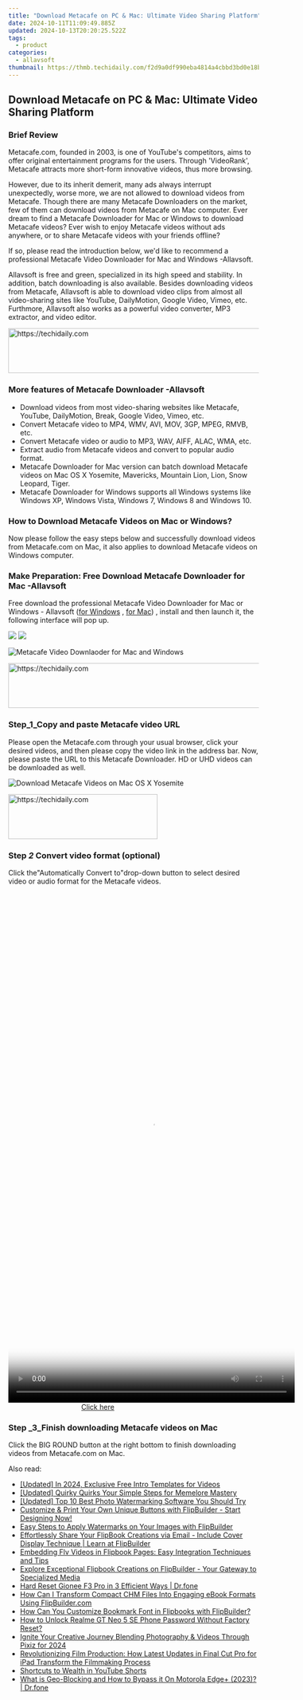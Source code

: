 ```yaml
---
title: "Download Metacafe on PC & Mac: Ultimate Video Sharing Platform"
date: 2024-10-11T11:09:49.885Z
updated: 2024-10-13T20:20:25.522Z
tags:
  - product
categories:
  - allavsoft
thumbnail: https://thmb.techidaily.com/f2d9a0df990eba4814a4cbbd3bd0e18b69c14ac68946c8a64a7d7c631b9a2a8c.jpg
---
```


## Download Metacafe on PC & Mac: Ultimate Video Sharing Platform

### Brief Review

Metacafe.com, founded in 2003, is one of YouTube's competitors, aims to offer original entertainment programs for the users. Through 'VideoRank', Metacafe attracts more short-form innovative videos, thus more browsing.

However, due to its inherit demerit, many ads always interrupt unexpectedly, worse more, we are not allowed to download videos from Metacafe. Though there are many Metacafe Downloaders on the market, few of them can download videos from Metacafe on Mac computer. Ever dream to find a Metacafe Downloader for Mac or Windows to download Metacafe videos? Ever wish to enjoy Metacafe videos without ads anywhere, or to share Metacafe videos with your friends offline?

If so, please read the introduction below, we'd like to recommend a professional Metacafe Video Downloader for Mac and Windows -Allavsoft.

Allavsoft is free and green, specialized in its high speed and stability. In addition, batch downloading is also available. Besides downloading videos from Metacafe, Allavsoft is able to download video clips from almost all video-sharing sites like YouTube, DailyMotion, Google Video, Vimeo, etc. Furthmore, Allavsoft also works as a powerful video converter, MP3 extractor, and video editor.

<!-- affiliate ads begin -->
<a href="https://appsumo.8odi.net/c/5597632/2049383/7443" target="_top" id="2049383">
  <img src="//a.impactradius-go.com/display-ad/7443-2049383" border="0" alt="https://techidaily.com" width="728" height="90"/>
</a>
<img height="0" width="0" src="https://appsumo.8odi.net/i/5597632/2049383/7443" style="position:absolute;visibility:hidden;" border="0" />
<!-- affiliate ads end -->

### More features of Metacafe Downloader -Allavsoft

* Download videos from most video-sharing websites like Metacafe, YouTube, DailyMotion, Break, Google Video, Vimeo, etc.
* Convert Metacafe video to MP4, WMV, AVI, MOV, 3GP, MPEG, RMVB, etc.
* Convert Metacafe video or audio to MP3, WAV, AIFF, ALAC, WMA, etc.
* Extract audio from Metacafe videos and convert to popular audio format.
* Metacafe Downloader for Mac version can batch download Metacafe videos on Mac OS X Yosemite, Mavericks, Mountain Lion, Lion, Snow Leopard, Tiger.
* Metacafe Downloader for Windows supports all Windows systems like Windows XP, Windows Vista, Windows 7, Windows 8 and Windows 10.

### How to Download Metacafe Videos on Mac or Windows?

Now please follow the easy steps below and successfully download videos from Metacafe.com on Mac, it also applies to download Metacafe videos on Windows computer.

### Make Preparation: Free Download Metacafe Downloader for Mac -Allavsoft

Free download the professional Metacafe Video Downloader for Mac or Windows - Allavsoft ([for Windows](https://tools.techidaily.com/allavsoft/products/) , [for Mac](https://tools.techidaily.com/allavsoft/products/)) , install and then launch it, the following interface will pop up.

[![](https://www.allavsoft.com/how-to/../images/how-to/free-download-win.jpg)](https://tools.techidaily.com/allavsoft/products/) [![](https://www.allavsoft.com/how-to/../images/how-to/free-download-mac.jpg)](https://tools.techidaily.com/allavsoft/products/)

![Metacafe Video Downlaoder for Mac and Windows](https://www.allavsoft.com/how-to/../images/allavsoft-mac/screen-shot-600.jpg)

<!-- affiliate ads begin -->
<a href="https://unicoeye.pxf.io/c/5597632/2134490/18498" target="_top" id="2134490">
  <img src="//a.impactradius-go.com/display-ad/18498-2134490" border="0" alt="https://techidaily.com" width="728" height="90"/>
</a>
<img height="0" width="0" src="https://unicoeye.pxf.io/i/5597632/2134490/18498" style="position:absolute;visibility:hidden;" border="0" />
<!-- affiliate ads end -->

### Step_1_Copy and paste Metacafe video URL

Please open the Metacafe.com through your usual browser, click your desired videos, and then please copy the video link in the address bar. Now, please paste the URL to this Metacafe Downloader. HD or UHD videos can be downloaded as well.

![Download Metacafe Videos on Mac OS X Yosemite](https://www.allavsoft.com/how-to/../images/how-to/metacafe-downloader-for-mac-windows/download-metacafe-video-on-mac.jpg)

<!-- affiliate ads begin -->
<a href="https://laganoo.pxf.io/c/5597632/1484951/16446" target="_top" id="1484951">
  <img src="//a.impactradius-go.com/display-ad/16446-1484951" border="0" alt="https://techidaily.com" width="300" height="90"/>
</a>
<img height="0" width="0" src="https://laganoo.pxf.io/i/5597632/1484951/16446" style="position:absolute;visibility:hidden;" border="0" />
<!-- affiliate ads end -->

### Step _2_ Convert video format (optional)

Click the"Automatically Convert to"drop-down button to select desired video or audio format for the Metacafe videos.

<!-- affiliate ads begin -->
<span id="2127886">
					<video width="576" height="1024" style="cursor:pointer"
           poster="//a.impactradius-go.com/display-clicktoplayimage/2127886.png"
           onclick="if(!this.playClicked){this.play();this.setAttribute('controls',true);this.playClicked=true;}">
	   <source src="//a.impactradius-go.com/display-ad/18498-2127886">
	   <img src="//a.impactradius-go.com/display-clicktoplayimage/2127886.png" style="border: none; height: 100%; width: 100%; object-fit: contain">
	</video>
	<div style="width:360px;text-align:center"><a href="javascript:window.open(decodeURIComponent('https%3A%2F%2Funicoeye.pxf.io%2Fc%2F5597632%2F2127886%2F18498'), '_blank');void(0);">Click here</a></div>
</span>
<img height="0" width="0" src="https://imp.pxf.io/i/5597632/2127886/18498" style="position:absolute;visibility:hidden;" border="0" />
<!-- affiliate ads end -->

### Step _3_Finish downloading Metacafe videos on Mac

Click the BIG ROUND button at the right bottom to finish downloading videos from Metacafe.com on Mac.

<ins class="adsbygoogle"
     style="display:block"
     data-ad-format="autorelaxed"
     data-ad-client="ca-pub-7571918770474297"
     data-ad-slot="1223367746"></ins>

<ins class="adsbygoogle"
     style="display:block"
     data-ad-client="ca-pub-7571918770474297"
     data-ad-slot="8358498916"
     data-ad-format="auto"
     data-full-width-responsive="true"></ins>

<span class="atpl-alsoreadstyle">Also read:</span>
<div><ul>
<li><a href="https://fox-access.techidaily.com/updated-in-2024-exclusive-free-intro-templates-for-videos/"><u>[Updated] In 2024, Exclusive Free Intro Templates for Videos</u></a></li>
<li><a href="https://extra-approaches.techidaily.com/updated-quirky-quirks-your-simple-steps-for-memelore-mastery/"><u>[Updated] Quirky Quirks Your Simple Steps for Memelore Mastery</u></a></li>
<li><a href="https://extra-tips.techidaily.com/updated-top-10-best-photo-watermarking-software-you-should-try/"><u>[Updated] Top 10 Best Photo Watermarking Software You Should Try</u></a></li>
<li><a href="https://win-lab.techidaily.com/customize-and-print-your-own-unique-buttons-with-flipbuilder-start-designing-now/"><u>Customize & Print Your Own Unique Buttons with FlipBuilder - Start Designing Now!</u></a></li>
<li><a href="https://win-lab.techidaily.com/easy-steps-to-apply-watermarks-on-your-images-with-flipbuilder/"><u>Easy Steps to Apply Watermarks on Your Images with FlipBuilder</u></a></li>
<li><a href="https://win-lab.techidaily.com/effortlessly-share-your-flipbook-creations-via-email-include-cover-display-technique-learn-at-flipbuilder/"><u>Effortlessly Share Your FlipBook Creations via Email - Include Cover Display Technique | Learn at FlipBuilder</u></a></li>
<li><a href="https://win-lab.techidaily.com/embedding-flv-videos-in-flipbook-pages-easy-integration-techniques-and-tips/"><u>Embedding Flv Videos in Flipbook Pages: Easy Integration Techniques and Tips</u></a></li>
<li><a href="https://win-lab.techidaily.com/explore-exceptional-flipbook-creations-on-flipbuilder-your-gateway-to-specialized-media/"><u>Explore Exceptional Flipbook Creations on FlipBuilder - Your Gateway to Specialized Media</u></a></li>
<li><a href="https://techidaily.com/hard-reset-gionee-f3-pro-in-3-efficient-ways-drfone-by-drfone-reset-android-reset-android/"><u>Hard Reset Gionee F3 Pro in 3 Efficient Ways | Dr.fone</u></a></li>
<li><a href="https://win-lab.techidaily.com/how-can-i-transform-compact-chm-files-into-engaging-ebook-formats-using-flipbuildercom/"><u>How Can I Transform Compact CHM Files Into Engaging eBook Formats Using FlipBuilder.com</u></a></li>
<li><a href="https://win-lab.techidaily.com/how-can-you-customize-bookmark-font-in-flipbooks-with-flipbuilder/"><u>How Can You Customize Bookmark Font in Flipbooks with FlipBuilder?</u></a></li>
<li><a href="https://easy-unlock-android.techidaily.com/how-to-unlock-realme-gt-neo-5-se-phone-password-without-factory-reset-by-drfone-android/"><u>How to Unlock Realme GT Neo 5 SE Phone Password Without Factory Reset?</u></a></li>
<li><a href="https://some-techniques.techidaily.com/ignite-your-creative-journey-blending-photography-and-videos-through-pixiz-for-2024/"><u>Ignite Your Creative Journey Blending Photography & Videos Through Pixiz for 2024</u></a></li>
<li><a href="https://tech-haven.techidaily.com/revolutionizing-film-production-how-latest-updates-in-final-cut-pro-for-ipad-transform-the-filmmaking-process/"><u>Revolutionizing Film Production: How Latest Updates in Final Cut Pro for iPad Transform the Filmmaking Process</u></a></li>
<li><a href="https://youtube-data.techidaily.com/cuts-to-wealth-in-youtube-shorts/"><u>Shortcuts to Wealth in YouTube Shorts</u></a></li>
<li><a href="https://fake-location.techidaily.com/what-is-geo-blocking-and-how-to-bypass-it-on-motorola-edgeplus-2023-drfone-by-drfone-virtual-android/"><u>What is Geo-Blocking and How to Bypass it On Motorola Edge+ (2023)? | Dr.fone</u></a></li>
</ul></div>

